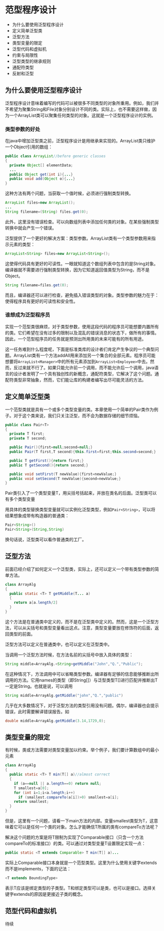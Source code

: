 # 范型程序设计

* 为什么要使用泛型程序设计
* 定义简单泛型类
* 泛型方法
* 类型变量的限定
* 泛型代码和虚拟机
* 约束与局限性
* 泛型类型的继承规则
* 通配符类型
* 反射和泛型

## 为什么要使用泛型程序设计

泛型程序设计意味着编写的代码可以被很多不同类型的对象所重用。例如，我们并不希望为聚集String和File对象分别设计不同的类。实际上，也不需要这样做，因为一个ArrayList类可以聚集任何类型的对象。这就是一个泛型程序设计的实例。

### 类型参数的好处

在java中增加泛型类之前，泛型程序设计是用继承来实现的。ArrayList类只维护一个Object引用的数组：

```java
public class ArrayList//before generic classes
{
  private Object[] elementData;
  ...
  public Object get(int i){...}
  public void add(Object o){...}
}
```

这种方法有两个问题，当获取一个值时候，必须进行强制类型转换。

```java
ArrayList files=new ArrayList();
...
String filename=(String) files.get(0);
```

此外，这里没有错误检查。可以向数组列表中添加任何类的对象。在某些强制类型转换中就会产生一个错误。

泛型提供了一个更好的解决方案：类型参数。ArrayList类有一个类型参数用来指示元素的类型：

```java
ArrayList<String> files=new ArrayList<String>();
```

这使得代码具有更好的可读性。一眼就知道这个数组列表中包含的是String对象。编译器就不需要进行强制类型转换，因为它知道返回值类型为String，而不是Object。

```java
String filename=files.get(0);
```

而且，编译器还可以进行检查，避免插入错误类型的对象。类型参数的魅力在于：使得程序具有更好的可读性和安全性。

### 谁想成为泛型程序员

实现一个范型类很麻烦，对于类型参数，使用这段代码的程序员可能想要内置所有的类。它们希望在没有过多的限制以及混乱的错误消息的状态下，做所有的事情。因此，一个范型程序员的任务就是预测出所用类的未来可能有的所有用途。

这一任务难到什么程度呢，下面是标准类库的设计者们肯定产生争议的一个典型问题。ArrayList类有一个方法addAll用来添加另一个集合的全部元素。程序员可能想要将`ArrayList<Manager>`中的所有元素添加到`ArrayList<Employee>`中去。然而，反过来就不行了。如果只能允许前一个调用，而不能允许后一个调用，java语言的设计者发明了一个具有独创性的新概念，通配符类型，它解决了这个问题。通配符类型非常抽象，然而，它们能让库的构建者编写出尽可能灵活的方法。

## 定义简单泛型类

一个范型类就是具有一个或多个类型变量的类。本章使用一个简单的Pair类作为例子。对于这个类来说，我们只关注泛型，而不会为数据存储的细节烦恼。

```java
public class Pair<T>
{
  private T first;
  private T second;

  public Pair(){first=null;second=null;}
  public Pair(T first,T second){this.first=first;this.second=second;}

  public T getFirst(){return first;}
  public T getSecond(){return second;}

  public void setFirst(T newValue){first=newValue;}
  public void setSecond(T newValue){second=newValue;}
}
```

Pair类引入了一个类型变量T，用尖括号括起来，并放在类名的后面。泛型类可以有多个类型变量

用具体的类型替换类型变量就可以实例化泛型类型，例如`Pair<String>`，可以将结果想象成带有构造器的普通类：

```java
Pair<String>()
Pair<String>(String,String)
```

换句话说，泛型类可以看作普通类的工厂。

## 泛型方法

前面已经介绍了如何定义一个泛型类，实际上，还可以定义一个带有类型参数的简单方法。

```java
class ArrayAlg
{
  public static <T> T getMiddle(T... a)
  {
    return a[a.length/2]
  }
}
```

这个方法是在普通类中定义的，而不是在泛型类中定义的。然而，这是一个泛型方法，可以从尖括号和类型变量看出这点。注意，类型变量要放在修饰符的后面，返回类型的前面。

泛型方法可以定义在普通类中，也可以定义在泛型类中。

当调用一个泛型方法时候，在方法名前的尖括号中放入具体的类型：

```java
String middle=ArrayAlg.<String>getMiddle("John","Q.","Public");
```

在这种情况下，方法调用中可以省略<String>类型参数。编译器有足够的信息能够推断出所调用的方法。它用names的类型（即String[]）与泛型类型T[]进行匹配并推断出T一定是String。也就是说，可以调用

```java
String middle=ArrayAlg.getMiddle("john","Q.","public")
```

几乎在大多数情况下，对于泛型方法的类型引用没有问题。偶尔，编译器也会提示错误，此时需要解译错误报告。如

```java
double middle=ArrayAlg.getMiddle(3.14,1729,0);

```

## 类型变量的限定

有时候，类或方法需要对类型变量加以约束。举个例子，我们要计算数组中的最小元素

```java
class ArrayAlg
{
  public static <T> T min(T[] a)//almost correct
  {
    if (a==null || a.length==0) return null;
    T smallest=a[0];
    for (int i=1;i<a.length;i++)
      if (smallest.compareTo(a[i])>0) smallest=a[i];
    return smallest;
  }
}
```

但是，这里有一个问题，请看一下main方法的内部。变量smallest类型为T，这意味着它可以是任何一个类的对象。怎么才能确信T所属的类有compareTo方法呢？

解决这个问题的方案是将T限制为实现了Comparable接口（只含一个方法compareTo的标准接口）的类。可以通过对类型变量T设置限定实现一点：

```java
public static <T extends Comparable> T min(T[] a)...
```


实际上Comparable接口本身就是一个范型类型。这里为什么使用关键字extends而不是implements，下面的记法：

```java
<T extends BoundingType>
```

表示T应该是绑定类型的子类型。T和绑定类型可以是类，也可以是接口。选择关键字extends的原因是更接近子类的概念。

## 范型代码和虚拟机

待续
